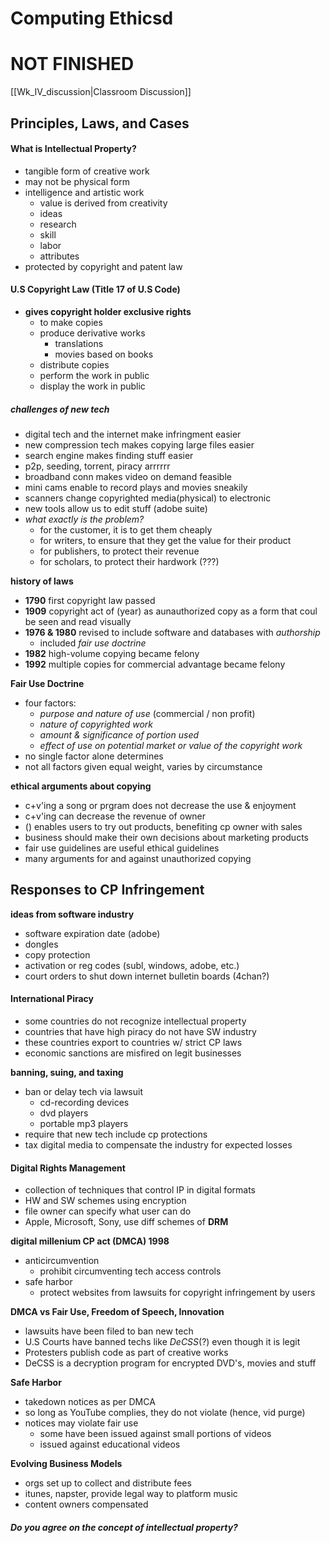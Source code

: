 # Computing Ethicsd
# NOT FINISHED
[[Wk_IV_discussion|Classroom Discussion]]
## Principles, Laws, and Cases
#### What is Intellectual Property?
- tangible form of creative work
- may not be physical form
- intelligence and artistic work
	- value is derived from creativity
	- ideas
	- research
	- skill
	- labor
	- attributes
- protected by copyright and patent law

 #### U.S Copyright Law (Title 17 of U.S Code)
 - **gives copyright holder exclusive rights**
	 - to make copies
	 - produce derivative works
		 - translations
		 - movies based on books
	 - distribute copies
	 - perform the work in public 
	 - display the work in public

##### challenges of new tech
- digital tech and the internet make infringment easier
- new compression tech makes copying large files easier
- search engine makes finding stuff easier
- p2p, seeding, torrent, piracy arrrrrr
- broadband conn makes video on demand feasible
- mini cams enable to record plays and movies sneakily
- scanners change copyrighted media(physical) to electronic
- new tools allow us to edit stuff (adobe suite)
- *what exactly is the problem?*
	- for the customer, it is to get them cheaply
	- for writers, to ensure that they get the value for their product
	- for publishers, to protect their revenue
	- for scholars, to protect their hardwork (???)

**history of laws**
- **1790** first copyright law passed
- **1909** copyright act of (year) as aunauthorized copy as a form that coul be seen and read visually
- **1976 & 1980** revised to include software and databases with *authorship*
	- included *fair use doctrine*
- **1982** high-volume copying became felony
- **1992** multiple copies for commercial advantage became felony

**Fair Use Doctrine**
- four factors:
	- *purpose and nature of use* (commercial / non profit)
	- *nature of copyrighted work*
	- *amount & significance of portion used*
	- *effect of use on potential market or value of the copyright work*
- no single factor alone determines
- not all factors given equal weight, varies by circumstance

**ethical arguments about copying**
- c+v'ing a song or prgram does not decrease the use & enjoyment
- c+v'ing can decrease the revenue of owner
- () enables users to try out products, benefiting cp owner with sales
- business should make their own decisions about marketing products
- fair use guidelines are useful ethical guidelines
- many arguments for and against unauthorized copying

## Responses to CP Infringement
**ideas from software industry**
- software expiration date (adobe)
- dongles
- copy protection
- activation or reg codes (subl, windows, adobe, etc.)
- court orders to shut down internet bulletin boards (4chan?)

#### International Piracy
- some countries do not recognize intellectual property
- countries that have high piracy do not have SW industry
- these countries export to countries w/ strict CP laws
- economic sanctions are misfired on legit businesses

**banning, suing, and taxing**
- ban or delay tech via lawsuit
	- cd-recording devices
	- dvd players
	- portable mp3 players
- require that new tech include cp protections
- tax digital media to compensate the industry for expected losses

#### Digital Rights Management
- collection of techniques that control IP in digital formats
- HW and SW schemes using encryption
- file owner can specify what user can do
- Apple, Microsoft, Sony, use diff schemes of **DRM**

**digital millenium CP act (DMCA) 1998**
- anticircumvention
	- prohibit circumventing tech access controls
- safe harbor
	- protect websites  from lawsuits for copyright infringement by users

**DMCA vs Fair Use, Freedom of Speech, Innovation**
- lawsuits have been filed to ban new tech
- U.S Courts have banned techs like *DeCSS*(?) even though it is legit
- Protesters publish code as part of creative works
- DeCSS is a decryption program for encrypted DVD's, movies and stuff

**Safe Harbor**
- takedown notices as per DMCA
- so long as YouTube complies, they do not violate (hence, vid purge)
- notices may violate fair use
	- some have been issued against small portions of videos
	- issued against educational videos

**Evolving Business Models**
- orgs set up to collect and distribute fees
- itunes, napster, provide legal way to platform music
- content owners compensated

##### Do you agree on the concept of intellectual property?
